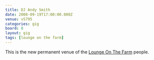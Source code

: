 ```yaml
---
title: DJ Andy Smith
date: 2008-09-19T17:00:00.000Z
venue: v5795
categories: gig
board: 8
layout: gig
tags: [lounge on the farm]
---
```

This is the new permanent venue of the <a href="/wiki/lounge+on+the+farm">Lounge On The Farm</a> people.
